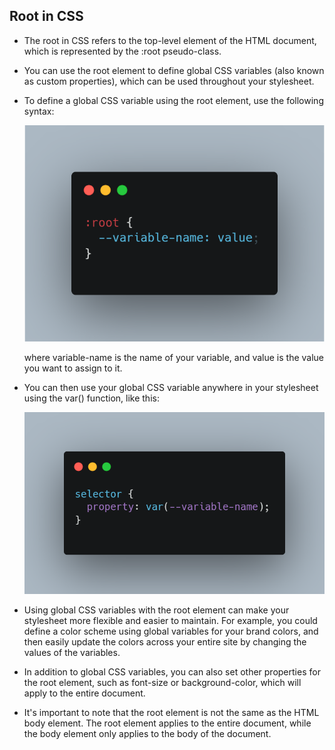 ## Root in CSS

- The root in CSS refers to the top-level element of the HTML document, which is represented by the :root pseudo-class.
* You can use the root element to define global CSS variables (also known as custom properties), which can be used throughout your stylesheet.
+ To define a global CSS variable using the root element, use the following syntax:

  ![Day8-Img1-Cheatsheet](/Cheat%20Sheet%20Resources/Day%2008/Day8-%20Img1%20-%20cheatcode.png)
  
  where variable-name is the name of your variable, and value is the value you want to assign to it.
- You can then use your global CSS variable anywhere in your stylesheet using the var() function, like this:

  ![Day8-Img2-Cheatsheet](/Cheat%20Sheet%20Resources/Day%2008/Day8-Img2-%20cheatcode.png)
* Using global CSS variables with the root element can make your stylesheet more flexible and easier to maintain. For example, you could define a color scheme using global variables for your brand colors, and then easily update the colors across your entire site by changing the values of the variables.
+ In addition to global CSS variables, you can also set other properties for the root element, such as font-size or background-color, which will apply to the entire document.
- It's important to note that the root element is not the same as the HTML body element. The root element applies to the entire document, while the body element only applies to the body of the document.

